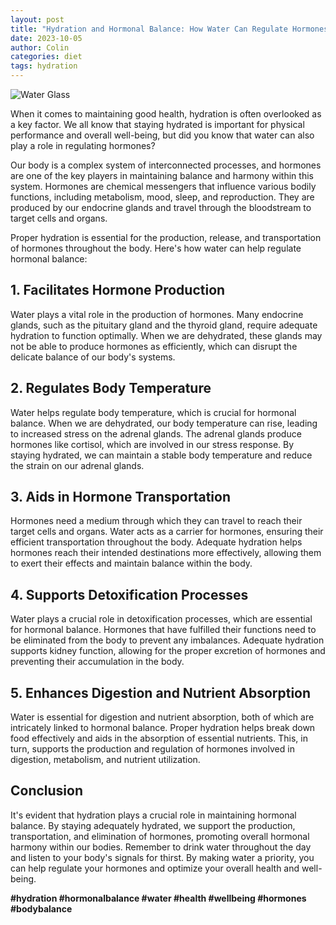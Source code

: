 ```yaml
---
layout: post
title: "Hydration and Hormonal Balance: How Water Can Regulate Hormones"
date: 2023-10-05
author: Colin
categories: diet
tags: hydration
---
```


![Water Glass](https://source.unsplash.com/1600x900/?water-glass)

When it comes to maintaining good health, hydration is often overlooked as a key factor. We all know that staying hydrated is important for physical performance and overall well-being, but did you know that water can also play a role in regulating hormones?

Our body is a complex system of interconnected processes, and hormones are one of the key players in maintaining balance and harmony within this system. Hormones are chemical messengers that influence various bodily functions, including metabolism, mood, sleep, and reproduction. They are produced by our endocrine glands and travel through the bloodstream to target cells and organs.

Proper hydration is essential for the production, release, and transportation of hormones throughout the body. Here's how water can help regulate hormonal balance:

## 1. Facilitates Hormone Production

Water plays a vital role in the production of hormones. Many endocrine glands, such as the pituitary gland and the thyroid gland, require adequate hydration to function optimally. When we are dehydrated, these glands may not be able to produce hormones as efficiently, which can disrupt the delicate balance of our body's systems.

## 2. Regulates Body Temperature

Water helps regulate body temperature, which is crucial for hormonal balance. When we are dehydrated, our body temperature can rise, leading to increased stress on the adrenal glands. The adrenal glands produce hormones like cortisol, which are involved in our stress response. By staying hydrated, we can maintain a stable body temperature and reduce the strain on our adrenal glands.

## 3. Aids in Hormone Transportation

Hormones need a medium through which they can travel to reach their target cells and organs. Water acts as a carrier for hormones, ensuring their efficient transportation throughout the body. Adequate hydration helps hormones reach their intended destinations more effectively, allowing them to exert their effects and maintain balance within the body.

## 4. Supports Detoxification Processes

Water plays a crucial role in detoxification processes, which are essential for hormonal balance. Hormones that have fulfilled their functions need to be eliminated from the body to prevent any imbalances. Adequate hydration supports kidney function, allowing for the proper excretion of hormones and preventing their accumulation in the body.

## 5. Enhances Digestion and Nutrient Absorption

Water is essential for digestion and nutrient absorption, both of which are intricately linked to hormonal balance. Proper hydration helps break down food effectively and aids in the absorption of essential nutrients. This, in turn, supports the production and regulation of hormones involved in digestion, metabolism, and nutrient utilization.

## Conclusion

It's evident that hydration plays a crucial role in maintaining hormonal balance. By staying adequately hydrated, we support the production, transportation, and elimination of hormones, promoting overall hormonal harmony within our bodies. Remember to drink water throughout the day and listen to your body's signals for thirst. By making water a priority, you can help regulate your hormones and optimize your overall health and well-being.

**#hydration #hormonalbalance #water #health #wellbeing #hormones #bodybalance**